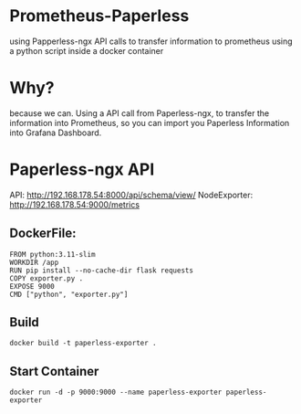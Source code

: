 # Prometheus-Paperless
using Papperless-ngx API calls to transfer information to prometheus using a python script inside a docker container

# Why?
because we can.
Using a API call from Paperless-ngx, to transfer the information into  Prometheus, so you can import you Paperless Information into Grafana Dashboard.

# Paperless-ngx API
API: http://192.168.178.54:8000/api/schema/view/
NodeExporter: http://192.168.178.54:9000/metrics

## DockerFile:
```
FROM python:3.11-slim
WORKDIR /app
RUN pip install --no-cache-dir flask requests
COPY exporter.py .
EXPOSE 9000
CMD ["python", "exporter.py"]
```

## Build
```
docker build -t paperless-exporter .
```

## Start Container
```
docker run -d -p 9000:9000 --name paperless-exporter paperless-exporter
```
